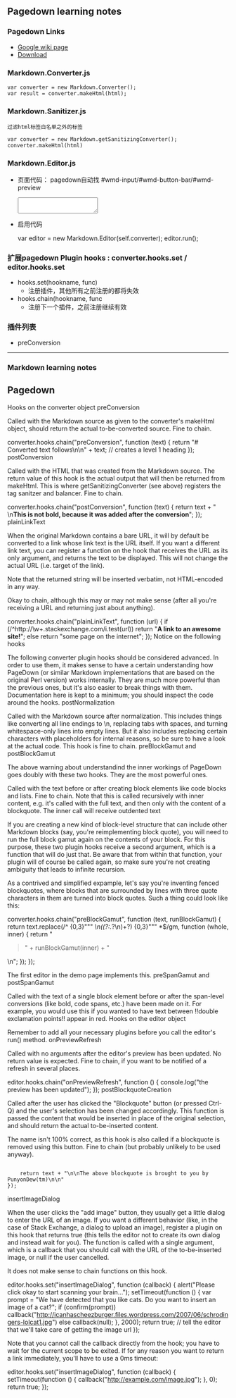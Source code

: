 Pagedown learning notes
-----------------------

### Pagedown Links
- [Google wiki page](https://code.google.com/archive/p/pagedown/wikis/PageDown.wiki)
- [Download](http://www.bootcdn.cn/pagedown/)

### Markdown.Converter.js
 
	var converter = new Markdown.Converter();
	var result = converter.makeHtml(html);
	
### Markdown.Sanitizer.js
	过滤html标签白名单之外的标签

	var converter = new Markdown.getSanitizingConverter();
	converter.makeHtml(html)
	
### Markdown.Editor.js
-  页面代码： pagedown自动找 #wmd-input/#wmd-button-bar/#wmd-preview

	<div class="wmd-panel">
	    <div id="wmd-button-bar"></div>
	    <textarea class="wmd-input" id="wmd-input">
		</textarea>
	</div>
	<div id="wmd-preview" class="wmd-panel wmd-preview"></div> 
	
- 启用代码
	
	var editor = new Markdown.Editor(self.converter);
	editor.run();

### 扩展pagedown Plugin hooks : converter.hooks.set / editor.hooks.set

- hooks.set(hookname, func)
	- 注册插件，其他所有之前注册的都将失效
- hooks.chain(hookname, func
	- 注册下一个插件，之前注册继续有效
	
### 插件列表
- preConversion

-----------------------------------------------------------------------------------------

### Markdown learning notes

Pagedown
----------------------------
Hooks on the converter object
preConversion

Called with the Markdown source as given to the converter's makeHtml object, should return the actual to-be-converted source. Fine to chain.

converter.hooks.chain("preConversion", function (text) { return "# Converted text follows\n\n" + text; // creates a level 1 heading });
postConversion

Called with the HTML that was created from the Markdown source. The return value of this hook is the actual output that will then be returned from makeHtml. This is where getSanitizingConverter (see above) registers the tag sanitzer and balancer. Fine to chain.

converter.hooks.chain("postConversion", function (text) { return text + "<br>\n**This is not bold, because it was added after the conversion**"; });
plainLinkText

When the original Markdown contains a bare URL, it will by default be converted to a link whose link text is the URL itself. If you want a different link text, you can register a function on the hook that receives the URL as its only argument, and returns the text to be displayed. This will not change the actual URL (i.e. target of the link).

Note that the returned string will be inserted verbatim, not HTML-encoded in any way.

Okay to chain, although this may or may not make sense (after all you're receiving a URL and returning just about anything).

converter.hooks.chain("plainLinkText", function (url) { if (/^http:\/\/\w+\.stackexchange.com/i.test(url)) return "<b>A link to an awesome site!</b>"; else return "some page on the internet"; });
Notice on the following hooks

The following converter plugin hooks should be considered advanced. In order to use them, it makes sense to have a certain understanding how PageDown (or similar Markdown implementations that are based on the original Perl version) works internally. They are much more powerful than the previous ones, but it's also easier to break things with them. Documentation here is kept to a minimum; you should inspect the code around the hooks.
postNormalization

Called with the Markdown source after normalization. This includes things like converting all line endings to \n, replacing tabs with spaces, and turning whitespace-only lines into empty lines. But it also includes replacing certain characters with placeholders for internal reasons, so be sure to have a look at the actual code. This hook is fine to chain.
preBlockGamut and postBlockGamut

The above warning about understandind the inner workings of PageDown goes doubly with these two hooks. They are the most powerful ones.

Called with the text before or after creating block elements like code blocks and lists. Fine to chain. Note that this is called recursively with inner content, e.g. it's called with the full text, and then only with the content of a blockquote. The inner call will receive outdented text

If you are creating a new kind of block-level structure that can include other Markdown blocks (say, you're reimplementing block quote), you will need to run the full block gamut again on the contents of your block. For this purpose, these two plugin hooks receive a second argument, which is a function that will do just that. Be aware that from within that function, your plugin will of course be called again, so make sure you're not creating ambiguity that leads to infinite recursion.

As a contrived and simplified expample, let's say you're inventing fenced blockquotes, where blocks that are surrounded by lines with three quote characters in them are turned into block quotes. Such a thing could look like this:

converter.hooks.chain("preBlockGamut", function (text, runBlockGamut) { return text.replace(/^ {0,3}""" *\n((?:.*?\n)+?) {0,3}""" *$/gm, function (whole, inner) { return "<blockquote>" + runBlockGamut(inner) + "</blockquote>\n"; }); });

The first editor in the demo page implements this.
preSpanGamut and postSpanGamut

Called with the text of a single block element before or after the span-level conversions (like bold, code spans, etc.) have been made on it. For example, you would use this if you wanted to have text between !!double exclamation points!! appear in red.
Hooks on the editor object

Remember to add all your necessary plugins before you call the editor's run() method.
onPreviewRefresh

Called with no arguments after the editor's preview has been updated. No return value is expected. Fine to chain, if you want to be notified of a refresh in several places.

editor.hooks.chain("onPreviewRefresh", function () { console.log("the preview has been updated"); });
postBlockquoteCreation

Called after the user has clicked the "Blockquote" button (or pressed Ctrl-Q) and the user's selection has been changed accordingly. This function is passed the content that would be inserted in place of the original selection, and should return the actual to-be-inserted content.

The name isn't 100% correct, as this hook is also called if a blockquote is removed using this button. Fine to chain (but probably unlikely to be used anyway).

``` editor.hooks.chain("postBlockquoteCreation", function (text) { if (!/^>/.test(text)) return text; // the blockquote button was clicked to remove a blockquote -- no change

    return text + "\n\nThe above blockquote is brought to you by PunyonDew(tm)\n\n"
});

```
insertImageDialog

When the user clicks the "add image" button, they usually get a little dialog to enter the URL of an image. If you want a different behavior (like, in the case of Stack Exchange, a dialog to upload an image), register a plugin on this hook that returns true (this tells the editor not to create its own dialog and instead wait for you). The function is called with a single argument, which is a callback that you should call with the URL of the to-be-inserted image, or null if the user cancelled.

It does not make sense to chain functions on this hook.

editor.hooks.set("insertImageDialog", function (callback) { alert("Please click okay to start scanning your brain..."); setTimeout(function () { var prompt = "We have detected that you like cats. Do you want to insert an image of a cat?"; if (confirm(prompt)) callback("http://icanhascheezburger.files.wordpress.com/2007/06/schrodingers-lolcat1.jpg") else callback(null); }, 2000); return true; // tell the editor that we'll take care of getting the image url });

Note that you cannot call the callback directly from the hook; you have to wait for the current scope to be exited. If for any reason you want to return a link immediately, you'll have to use a 0ms timeout:

editor.hooks.set("insertImageDialog", function (callback) { setTimeout(function () { callback("http://example.com/image.jpg"); }, 0); return true; }); 